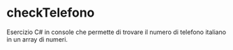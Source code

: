 # checkTelefono
Esercizio C# in console che permette di trovare il numero di telefono italiano in un array di numeri.
